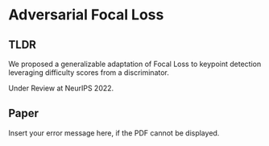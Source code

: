 # Adversarial Focal Loss

## TLDR
We proposed a generalizable adaptation of Focal Loss to keypoint detection leveraging difficulty scores from a discriminator.

Under Review at NeurIPS 2022.

## Paper
<object width="400" height="500" type="application/pdf" data="paper/AFL_20220519.pdf">
    <p>Insert your error message here, if the PDF cannot be displayed.</p>
</object>
